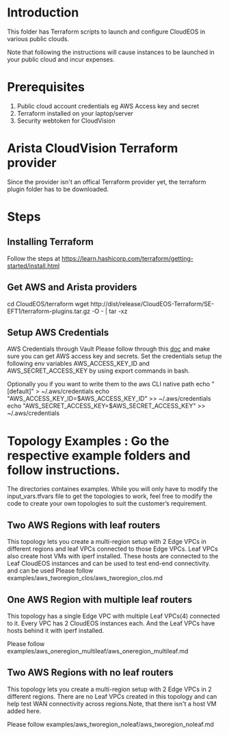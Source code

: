 # Introduction 

This folder has Terraform scripts to launch and configure CloudEOS in various public clouds.

Note that following the instructions will cause instances to be launched in your public cloud
and incur expenses. 

# Prerequisites

1) Public cloud account credentials eg AWS Access key and secret
2) Terraform installed on your laptop/server
3) Security webtoken for CloudVision

# Arista CloudVision Terraform provider 

Since the provider isn't an offical Terraform provider yet, the terraform plugin folder has to be downloaded.

# Steps

## Installing Terraform

Follow the steps at https://learn.hashicorp.com/terraform/getting-started/install.html 

## Get AWS and Arista providers

cd CloudEOS/terraform
wget http://dist/release/CloudEOS-Terraform/SE-EFT1/terraform-plugins.tar.gz -O - | tar -xz

## Setup AWS Credentials

AWS Credentials through Vault Please follow through this [doc](https://docs.google.com/document/d/1BDiVeMnygyjO3suVvEWMm0nJPWdDxlTEpRswfkgqjO4/edit "AWS Credentials through Vault") and make sure you can get AWS access key and secrets. Set the credentials setup the following env variables AWS_ACCESS_KEY_ID and AWS_SECRET_ACCESS_KEY by using export commands in bash. 

Optionally you if you want to write them to the aws CLI native path
echo "[default]" > ~/.aws/credentials
echo "AWS_ACCESS_KEY_ID=$AWS_ACCESS_KEY_ID" >> ~/.aws/credentials
echo "AWS_SECRET_ACCESS_KEY=$AWS_SECRET_ACCESS_KEY" >> ~/.aws/credentials

# Topology Examples : Go the respective example folders and follow instructions. 

The directories containes examples. While you will only have to modify the input_vars.tfvars file to get the topologies to work, feel free to modify the code to create your own topologies to suit the customer’s requirement. 

## Two AWS Regions with leaf routers
This topology lets you create a multi-region setup with 2 Edge VPCs in different regions and
leaf VPCs connected to those Edge VPCs. Leaf VPCs also create host VMs with iperf installed.
These hosts are connected to the Leaf CloudEOS instances and can be used to test end-end connectivity.
and can be used
Please follow examples/aws_tworegion_clos/aws_tworegion_clos.md

## One AWS Region with multiple leaf routers
This topology has a single Edge VPC with multiple Leaf VPCs(4) connected to it. Every VPC has 2 CloudEOS
instances each. And the Leaf VPCs have hosts behind it with iperf installed.

Please follow examples/aws_oneregion_multileaf/aws_oneregion_multileaf.md

## Two AWS Regions with no leaf routers
This topology lets you create a multi-region setup with 2 Edge VPCs in 2 different regions. There
are no Leaf VPCs created in this topology and can help test WAN connectivity across regions.Note, that 
there isn't a host VM added here.

Please follow examples/aws_tworegion_noleaf/aws_tworegion_noleaf.md

